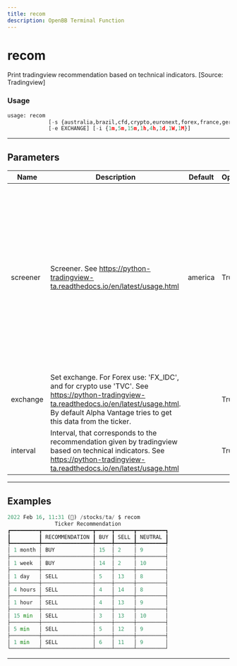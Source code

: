 ```yaml
---
title: recom
description: OpenBB Terminal Function
---
```


# recom

Print tradingview recommendation based on technical indicators. [Source: Tradingview]

### Usage

```python
usage: recom
             [-s {australia,brazil,cfd,crypto,euronext,forex,france,germany,hongkong,india,indonesia,malaysia,philippines,russia,ksa,rsa,korea,spain,sweden,taiwan,thailand,turkey,uk,america,vietnam}]
             [-e EXCHANGE] [-i {1m,5m,15m,1h,4h,1d,1W,1M}]
```

---

## Parameters

| Name | Description | Default | Optional | Choices |
| ---- | ----------- | ------- | -------- | ------- |
| screener | Screener. See https://python-tradingview-ta.readthedocs.io/en/latest/usage.html | america | True | australia, brazil, cfd, crypto, euronext, forex, france, germany, hongkong, india, indonesia, malaysia, philippines, russia, ksa, rsa, korea, spain, sweden, taiwan, thailand, turkey, uk, america, vietnam |
| exchange | Set exchange. For Forex use: 'FX_IDC', and for crypto use 'TVC'. See https://python-tradingview-ta.readthedocs.io/en/latest/usage.html. By default Alpha Vantage tries to get this data from the ticker. |  | True | None |
| interval | Interval, that corresponds to the recommendation given by tradingview based on technical indicators. See https://python-tradingview-ta.readthedocs.io/en/latest/usage.html |  | True | 1m, 5m, 15m, 1h, 4h, 1d, 1W, 1M |


---

## Examples

```python
2022 Feb 16, 11:31 (🦋) /stocks/ta/ $ recom
               Ticker Recommendation
┏━━━━━━━━━┳━━━━━━━━━━━━━━━━┳━━━━━┳━━━━━━┳━━━━━━━━━┓
┃         ┃ RECOMMENDATION ┃ BUY ┃ SELL ┃ NEUTRAL ┃
┡━━━━━━━━━╇━━━━━━━━━━━━━━━━╇━━━━━╇━━━━━━╇━━━━━━━━━┩
│ 1 month │ BUY            │ 15  │ 2    │ 9       │
├─────────┼────────────────┼─────┼──────┼─────────┤
│ 1 week  │ BUY            │ 14  │ 2    │ 10      │
├─────────┼────────────────┼─────┼──────┼─────────┤
│ 1 day   │ SELL           │ 5   │ 13   │ 8       │
├─────────┼────────────────┼─────┼──────┼─────────┤
│ 4 hours │ SELL           │ 4   │ 14   │ 8       │
├─────────┼────────────────┼─────┼──────┼─────────┤
│ 1 hour  │ SELL           │ 4   │ 13   │ 9       │
├─────────┼────────────────┼─────┼──────┼─────────┤
│ 15 min  │ SELL           │ 3   │ 13   │ 10      │
├─────────┼────────────────┼─────┼──────┼─────────┤
│ 5 min   │ SELL           │ 5   │ 12   │ 9       │
├─────────┼────────────────┼─────┼──────┼─────────┤
│ 1 min   │ SELL           │ 6   │ 11   │ 9       │
└─────────┴────────────────┴─────┴──────┴─────────┘
```
---
